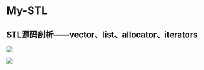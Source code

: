 # My-STL
## STL源码剖析——vector、list、allocator、iterators
![](https://github.com/Lynn-zhang/My_STL/raw/master/ps-Explain/allocator.png)  

![](https://github.com/Lynn-zhang/My_STL/raw/master/ps-Explain/sub-allocation.png) 

